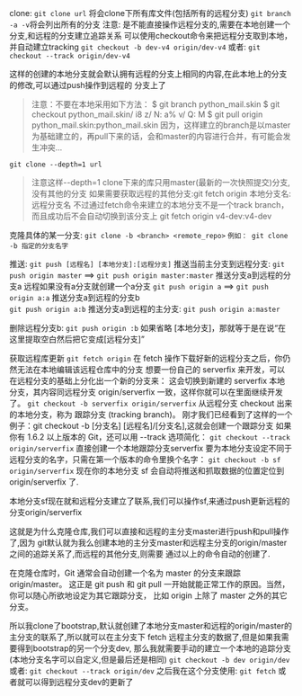clone:
`git clone url`
将会clone下所有库文件(包括所有的远程分支)
`git branch -a -v`将会列出所有的分支
注意: 是不能直接操作远程分支的,需要在本地创建一个分支,和远程的分支建立追踪关系
可以使用checkout命令来把远程分支取到本地，并自动建立tracking
`git checkout -b dev-v4 origin/dev-v4`
或者:
`git checkout --track origin/dev-v4`

这样的创建的本地分支就会默认拥有远程的分支上相同的内容,在此本地上的分支的修改,可以通过push操作到远程的
分支上了

> 注意：不要在本地采用如下方法：
> $ git branch python_mail.skin
> $ git checkout python_mail.skin/ i8 z/ N: a% v/ Q: M
> $ git pull origin python_mail.skin:python_mail.skin
因为，这样建立的branch是以master为基础建立的，再pull下来的话，会和master的内容进行合并，有可能会发生冲突... 

`git clone --depth=1 url`
> 注意这样--depth=1 clone下来的库只用master(最新的一次快照提交)分支,没有其他的分支
> 如果需要获取远程的其他分支:git fetch origin 本地分支名:远程分支名 
> 不过通过fetch命令来建立的本地分支不是一个track branch，而且成功后不会自动切换到该分支上
> git fetch origin v4-dev:v4-dev 

克隆具体的某一分支:
`git clone -b <branch> <remote_repo>`
`例如： git clone -b 指定的分支名字`

推送:
`git push [远程名] [本地分支]:[远程分支]`
推送当前主分支到远程分支:
`git push origin master` ==> `git push origin master:master`
推送分支a到远程的分支a 远程如果没有a分支就创建一个a分支
`git push origin a` ==> `git push origin a:a`
推送分支a到远程的分支b  
`git push origin a:b`
推送分支a到远程的主分支:
`git push origin a:master`

删除远程分支b:
`git push origin :b` 如果省略 [本地分支]，那就等于是在说“在这里提取空白然后把它变成[远程分支]”

获取远程库更新
`git fetch origin`
在 fetch 操作下载好新的远程分支之后，你仍然无法在本地编辑该远程仓库中的分支
想要一份自己的 serverfix 来开发，可以在远程分支的基础上分化出一个新的分支来：
这会切换到新建的 serverfix 本地分支，其内容同远程分支 origin/serverfix 一致，这样你就可以在里面继续开发了。
`git checkout -b serverfix origin/serverfix`
从远程分支 checkout 出来的本地分支，称为 跟踪分支 (tracking branch)。
刚才我们已经看到了这样的一个例子：git checkout -b [分支名] [远程名]/[分支名],这就会创建一个跟踪分支
如果你有 1.6.2 以上版本的 Git，还可以用 --track 选项简化：
`git checkout --track origin/serverfix`
直接创建一个本地跟踪分支serverfix
要为本地分支设定不同于远程分支的名字，只需在第一个版本的命令里换个名字：
`git checkout -b sf origin/serverfix`
现在你的本地分支 sf 会自动将推送和抓取数据的位置定位到 origin/serverfix 了.

本地分支sf现在就和远程分支建立了联系,我们可以操作sf,来通过push更新远程的分支origin/serverfix

这就是为什么克隆仓库,我们可以直接和远程的主分支master进行push和pull操作了,因为
git默认就为我么创建本地的主分支master和远程主分支的origin/master之间的追踪关系了,而远程的其他分支,则需要
通过以上的命令自动的创建了.

在克隆仓库时，Git 通常会自动创建一个名为 master 的分支来跟踪 origin/master。
这正是 git push 和 git pull 一开始就能正常工作的原因。当然，你可以随心所欲地设定为其它跟踪分支，
比如 origin 上除了 master 之外的其它分支。

所以我clone了bootstrap,默认就创建了本地分支master和远程的origin/master的主分支的联系了,所以就可以在主分支下
fetch 远程主分支的数据了,但是如果我需要得到bootstrap的另一个分支dev,
那么我就需要手动的建立一个本地的追踪分支(本地分支名字可以自定义,但是最后还是相同)
`git checkout -b dev origin/dev`
或者:
`git checkout --track origin/dev`
之后我在这个分支使用:
`git fetch` 或者就可以得到远程分支dev的更新了 

